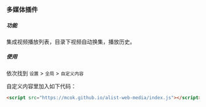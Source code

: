 ### 多媒体插件

##### 功能
集成视频播放列表，目录下视频自动换集，播放历史。

##### 使用
依次找到 `设置` > `全局` > `自定义内容`

自定义内容里加入如下代码：

```html
<script src="https://mcok.github.io/alist-web-media/index.js"></script>
```
